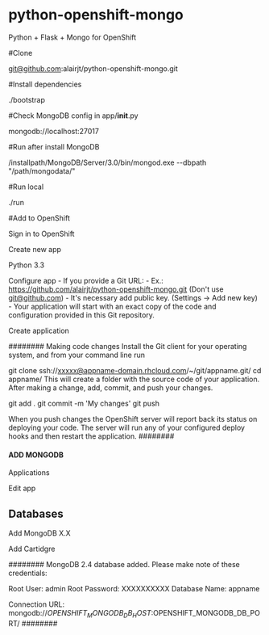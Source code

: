 # python-openshift-mongo
Python + Flask + Mongo for OpenShift

#Clone

git@github.com:alairjt/python-openshift-mongo.git

#Install dependencies

./bootstrap

#Check MongoDB config in app/__init__.py

mongodb://localhost:27017

#Run after install MongoDB

/installpath/MongoDB/Server/3.0/bin/mongod.exe --dbpath "/path/mongodata/"

#Run local

./run

#Add to OpenShift

Sign in to OpenShift

Create new app

Python 3.3

Configure app
    - If you provide a Git URL:
        - Ex.: https://github.com/alairjt/python-openshift-mongo.git (Don't use git@github.com)
        - It's necessary add public key. (Settings -> Add new key)
        - Your application will start with an exact copy of the code and configuration provided in this Git repository.


Create application

########
Making code changes
Install the Git client for your operating system, and from your command line run

git clone ssh://xxxxx@appname-domain.rhcloud.com/~/git/appname.git/
cd appname/
This will create a folder with the source code of your application. After making a change, add, commit, and push your changes.

git add .
git commit -m 'My changes'
git push

When you push changes the OpenShift server will report back its status on deploying your code. The server will run any of your configured deploy hooks and then restart the application.
########


#### ADD MONGODB

Applications

Edit app

## Databases

Add MongoDB X.X

Add Cartidgre

########
MongoDB 2.4 database added.  Please make note of these credentials:

   Root User:     admin
   Root Password: XXXXXXXXXX
   Database Name: appname

Connection URL: mongodb://$OPENSHIFT_MONGODB_DB_HOST:$OPENSHIFT_MONGODB_DB_PORT/
########



